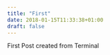 ```yaml
---
title: "First"
date: 2018-01-15T11:33:38+01:00
draft: false
---
```


First Post created from Terminal